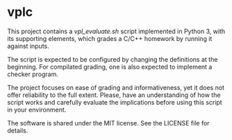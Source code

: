 # vplc

This project contains a *vpl_evaluate.sh* script implemented in Python 3, with its supporting elements, which grades a C/C++ homework by running it against inputs.

The script is expected to be configured by changing the definitions at the beginning. For compilated grading, one is also expected to implement a checker program.

The project focuses on ease of grading and informativeness, yet it does not offer reliability to the full extent. Please, have an understanding of how the script works and carefully evaluate the implications before using this script in your environment.

The software is shared under the MIT license. See the LICENSE file for details.
